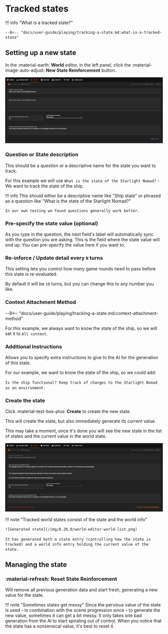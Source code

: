 # Tracked states

!!! info "What is a tracked state?"

    --8<-- "docs/user-guide/playing/tracking-a-state.md:what-is-a-tracked-state"

## Setting up a new state
In the :material-earth: **World** editor, in the left panel, click the :material-image-auto-adjust: **New State Reinforcement** button.

<!-- --8<-- [start:new-state] -->
![World states tab](/img/0.26.0/world-editor-world-state-new-1.png)

### Question or State description

This should be a question or a descriptive name for the state you want to track.

For this example we will use `What is the state of the Starlight Nomad?` - We want to track the state of the ship.

!!! info
    This should either be a descriptive name like "Ship state" or phrased as a question like "What is the state of the Starlight Nomad?"

    In our own testing we found questions generally work better.

### Pre-specify the state value (optional)

As you type in the question, the next field's label will automatically sync with the question you are asking. This is the field where the state value will end up. You can pre-specify the value here if you want to.

### Re-inforce / Update detail every `N` turns

This setting lets you control how many game rounds need to pass before this state is re-evaluated.

By default it will be `10` turns, but you can change this to any number you like.

### Context Attachment Method

--8<-- "docs/user-guide/playing/tracking-a-state.md:context-attachment-method"

For this example, we always want to know the state of the ship, so we will set it to `All context`.

### Additional Instructions

Allows you to specify extra instructions to give to the AI for the generation of this state.

For our example, we want to know the state of the ship, so we could add:

`Is the ship functional? Keep track of changes to the Starlight Nomad as an environment.`
<!-- --8<-- [end:new-state] -->

### Create the state

Click :material-text-box-plus: **Create** to create the new state.

This will create the state, but also immediately generate its current value.

This may take a moment, once it's done you will see the new state in the list of states and the current value in the world state.


![Generated state](/img/0.26.0/world-editor-world-state-new-2.png)

!!! note "Tracked world states consist of the state and the world info"

    ![Generated state](/img/0.26.0/world-editor-world-list.png)

    It has generated both a state entry (controlling how the state is tracked) and a world info entry holding the current value of the state.

## Managing the state

### :material-refresh: Reset State Reinforcement

Will remove all previous generation data and start fresh, generating a new value for the state.

!!! note "Sometimes states get messy"
    Since the pervious value of the state is used - in combination with the scene progression since - to generate the new value, sometimes it can get a bit messy. It only takes one bad generation from the AI to start spiraling out of control. When you notice that the state has a nonsensical value, it's best to reset it.
